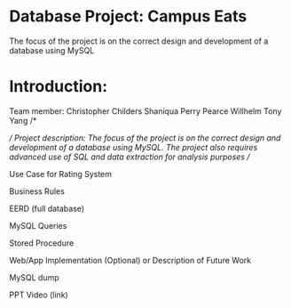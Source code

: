 # Database Project: Campus Eats
The focus of the project is on the correct design and development of a database using MySQL

# Introduction:
Team member: Christopher Childers
             Shaniqua Perry
             Pearce Willhelm
             Tony Yang
 /*
 
 */ Project description: The focus of the project is on the correct design and development of a database using MySQL.  The project also requires advanced use of SQL and data extraction for analysis purposes
 /*

Use Case for Rating System

Business Rules

EERD (full database)

MySQL Queries

Stored Procedure

Web/App Implementation (Optional) or Description of Future Work

MySQL dump

PPT Video (link)
